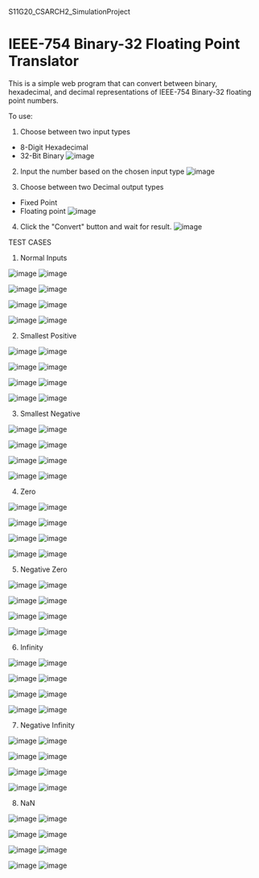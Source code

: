 S11G20_CSARCH2_SimulationProject
# IEEE-754 Binary-32 Floating Point Translator

This is a simple web program that can convert between binary, hexadecimal, and decimal representations of IEEE-754 Binary-32 floating point numbers.

To use:
1.  Choose between two input types
  - 8-Digit Hexadecimal
  - 32-Bit Binary
![image](https://github.com/user-attachments/assets/1429755f-69ec-4f27-8d94-b118ec7d9ba1)

2.  Input the number based on the chosen input type
![image](https://github.com/user-attachments/assets/68e520a5-1ea3-40fc-a67f-7ea72a6901b2)

3.  Choose between two Decimal output types
  - Fixed Point
  - Floating point
![image](https://github.com/user-attachments/assets/056b4655-c6de-4e0c-8013-99b9fc476bda)

4.  Click the "Convert" button and wait for result.
![image](https://github.com/user-attachments/assets/b8e780b2-6fe5-4a78-a503-d11dc8286c1b)

TEST CASES

1. Normal Inputs

![image](https://github.com/user-attachments/assets/0ad698ba-c2e3-4115-9550-7e8fcfbe6686)
![image](https://github.com/user-attachments/assets/a73bb535-3977-44da-9f84-113207e4fae4)


![image](https://github.com/user-attachments/assets/66300fc1-4175-43a4-9984-483a0b6a76ea)
![image](https://github.com/user-attachments/assets/fd8fa655-1acc-4d7b-b2af-cbf189e9a17f)


![image](https://github.com/user-attachments/assets/f5247f50-2379-4bac-8955-285e96595ee3)
![image](https://github.com/user-attachments/assets/00be30c9-a9c1-4c48-9c29-2318046a0f15)


![image](https://github.com/user-attachments/assets/8adeef25-19a9-481f-9e3b-ec9cd09464e6)
![image](https://github.com/user-attachments/assets/2443e850-f768-40df-ab6a-fc4359929ad4)

2. Smallest Positive

![image](https://github.com/user-attachments/assets/efb62e8a-1aec-4b3c-95eb-661a9b8b70da)
![image](https://github.com/user-attachments/assets/633d1f9d-367e-4ba3-848f-2e35803bb6ac)


![image](https://github.com/user-attachments/assets/2c97c74b-657c-472d-88ab-edf01a5e7ebb)
![image](https://github.com/user-attachments/assets/d258503c-0129-4afe-820f-2a135a8046f7)


![image](https://github.com/user-attachments/assets/254d1d96-cb94-41e0-aa99-b6d33708cecc)
![image](https://github.com/user-attachments/assets/264764d9-3843-41c3-aebf-de44aa46f3da)


![image](https://github.com/user-attachments/assets/38be46a7-08d2-488f-a382-6ee50d022d2e)
![image](https://github.com/user-attachments/assets/733bba26-aa24-4518-a819-22a698d2814a)


3. Smallest Negative

![image](https://github.com/user-attachments/assets/5a785e36-4c39-444d-a1c4-bfcae9ff380b)
![image](https://github.com/user-attachments/assets/ac790302-d83a-4a2b-bf8d-b60f202052c7)


![image](https://github.com/user-attachments/assets/98d327e4-8473-4b62-8459-dff56776a010)
![image](https://github.com/user-attachments/assets/dfe0290e-01a7-47df-b146-369c2c2b618e)


![image](https://github.com/user-attachments/assets/252e09a7-b922-407c-b041-4a884274b1f0)
![image](https://github.com/user-attachments/assets/1b8d37d5-b264-4bf1-a92b-d0e8954b13e8)


![image](https://github.com/user-attachments/assets/385f9b0d-12dd-4bb3-85c2-555861a6ed03)
![image](https://github.com/user-attachments/assets/98f1aa9a-f7b2-4f73-8ed2-d48739f5d095)



4. Zero

![image](https://github.com/user-attachments/assets/cecb7cd0-e7c0-4cb4-bde5-5af55bde809b)
![image](https://github.com/user-attachments/assets/4c039ec6-77b6-4f59-bec8-9da7794ef423)


![image](https://github.com/user-attachments/assets/77cd8bad-27ad-4af9-920d-89d719afb972)
![image](https://github.com/user-attachments/assets/d0326ef9-98a9-4c5f-81e2-7addd9ffd52a)


![image](https://github.com/user-attachments/assets/484a307a-43ef-43dd-a671-36248f6f7249)
![image](https://github.com/user-attachments/assets/0060deb6-b388-4250-a002-556b8612e4b1)


![image](https://github.com/user-attachments/assets/7e2e4935-51fd-4625-81c3-7dbb7b567a77)
![image](https://github.com/user-attachments/assets/2af2a2f4-1666-4825-a643-56010ee18cdc)


5. Negative Zero

![image](https://github.com/user-attachments/assets/74950dc9-d82f-4829-9bb9-9d93c54d975a)
![image](https://github.com/user-attachments/assets/12704b11-dd50-472b-9ca0-7b5a2bd8a074)


![image](https://github.com/user-attachments/assets/30bfa7b0-2920-42cb-bfd2-cf779cff78b4)
![image](https://github.com/user-attachments/assets/5358f18c-e059-43c1-af93-28eb5c8995d3)


![image](https://github.com/user-attachments/assets/2ca25e0b-3474-479d-8a5e-45fb414a8cd8)
![image](https://github.com/user-attachments/assets/fa00dcec-83d9-41c3-b319-c3ca9aa74648)


![image](https://github.com/user-attachments/assets/01f80312-031e-43cb-a737-8dc692af4829)
![image](https://github.com/user-attachments/assets/fea349d4-343f-47c5-bdb7-82661acbde6d)


6. Infinity

![image](https://github.com/user-attachments/assets/6794b6d7-4a54-4cf6-89db-e2e5ec6156f2)
![image](https://github.com/user-attachments/assets/5094320a-f343-43f4-9fa0-06d99c7141dd)


![image](https://github.com/user-attachments/assets/5dc9ce1a-c154-4cde-949c-44914528dcda)
![image](https://github.com/user-attachments/assets/d2a6e69f-a255-4573-b5dd-3e7084eb0a1f)


![image](https://github.com/user-attachments/assets/9e56e9fc-9303-40f6-a2b8-7696269752df)
![image](https://github.com/user-attachments/assets/cd7102dc-cb6c-46c5-8fac-b0165781bc91)


![image](https://github.com/user-attachments/assets/683815b4-be00-46a3-a87f-5cb7866291eb)
![image](https://github.com/user-attachments/assets/4816c985-a2fc-4793-ad36-d70750d5c7cc)


   
7. Negative Infinity

![image](https://github.com/user-attachments/assets/ea9977fb-213a-48fd-99ab-43df82e61f62)
![image](https://github.com/user-attachments/assets/fff0f626-e5a6-4c74-940f-e52847905ec6)


![image](https://github.com/user-attachments/assets/27359e23-bd68-4867-a3f5-e470a617367c)
![image](https://github.com/user-attachments/assets/f52fd05b-300f-429a-917f-84ba8c938b27)


![image](https://github.com/user-attachments/assets/d322085b-c36d-4635-9743-a75aaa17218d)
![image](https://github.com/user-attachments/assets/c344e2a2-a11f-47a2-9119-cfba7dcd1297)


![image](https://github.com/user-attachments/assets/14d0c013-35ae-459a-ad2f-783b9939f0c8)
![image](https://github.com/user-attachments/assets/62c4ea15-138f-44df-ae12-96508be0dff8)
  
8. NaN

![image](https://github.com/user-attachments/assets/2fe83335-fc7a-4a11-8a2d-b0c22f597cc8)
![image](https://github.com/user-attachments/assets/677abe7c-1122-4564-8d9a-d9eeccbf37de)


![image](https://github.com/user-attachments/assets/f8aff40d-f6dc-4cdb-ac1b-3546ee8e76fb)
![image](https://github.com/user-attachments/assets/87c7cb66-a1de-4bf3-91d0-8201ce007eef)


![image](https://github.com/user-attachments/assets/f2ec26b7-4c4d-4d66-9404-f63441165032)
![image](https://github.com/user-attachments/assets/c940628b-4f22-4db1-8409-24057a160469)


![image](https://github.com/user-attachments/assets/11834247-d559-4fbd-bcb0-68cc41dba72f)
![image](https://github.com/user-attachments/assets/467cc235-cecb-424f-9133-06324f5dd269)





